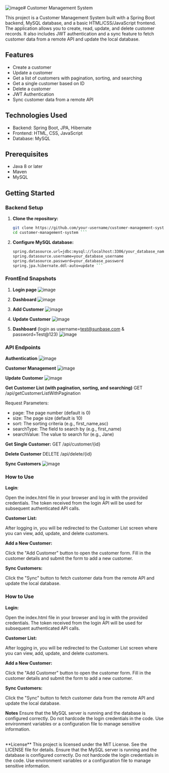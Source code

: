 ![image](https://github.com/user-attachments/assets/e34ebb14-ac60-45c9-998d-d5b5b4d63042)# Customer Management System

This project is a Customer Management System built with a Spring Boot backend, MySQL database, and a basic HTML/CSS/JavaScript frontend. The application allows you to create, read, update, and delete customer records. It also includes JWT authentication and a sync feature to fetch customer data from a remote API and update the local database.

## Features

- Create a customer
- Update a customer
- Get a list of customers with pagination, sorting, and searching
- Get a single customer based on ID
- Delete a customer
- JWT Authentication
- Sync customer data from a remote API

## Technologies Used

- Backend: Spring Boot, JPA, Hibernate
- Frontend: HTML, CSS, JavaScript
- Database: MySQL

## Prerequisites

- Java 8 or later
- Maven
- MySQL

## Getting Started

### Backend Setup

1. **Clone the repository:**

   ```bash
   git clone https://github.com/your-username/customer-management-system.git
   cd customer-management-system ```

2. **Configure MySQL database:**

   ```bash
   spring.datasource.url=jdbc:mysql://localhost:3306/your_database_name
   spring.datasource.username=your_database_username
   spring.datasource.password=your_database_password
   spring.jpa.hibernate.ddl-auto=update ```


### FrontEnd Snapshots
1. **Login page**
   ![image](https://github.com/user-attachments/assets/5d255886-0a5d-4065-b5e1-03f8b7914e0f)

2. **Dashboard**
   ![image](https://github.com/user-attachments/assets/307125ae-b872-4b48-b4d1-3af781c4cc40)

3. **Add Customer**
   ![image](https://github.com/user-attachments/assets/48096322-0d71-481f-95d0-812f7eb50cf6)

4. **Update Customer**
   ![image](https://github.com/user-attachments/assets/e70e9aa6-a252-4096-805c-4ab7d450bc45)

5. **Dashboard** (login as username=test@sunbase.com & password=Test@123)
   ![image](https://github.com/user-attachments/assets/fd3dcbde-29dd-482b-8dbf-9e5f988f591a)









### API Endpoints

**Authentication**
![image](https://github.com/user-attachments/assets/cb0b2f0a-633d-45ae-9f30-1715193d298d)

**Customer Management**
![image](https://github.com/user-attachments/assets/8e9f4b49-2406-4d64-9ec3-87a7798df2b0)

**Update Customer**
![image](https://github.com/user-attachments/assets/8708ebfb-cd1c-40a7-bd0f-d04399d67ea1)

**Get Customer List (with pagination, sorting, and searching)**
GET /api/getCustomerListWithPagination

Request Parameters:
- page: The page number (default is 0)
- size: The page size (default is 10)
- sort: The sorting criteria (e.g., first_name,asc)
- searchType: The field to search by (e.g., first_name)
- searchValue: The value to search for (e.g., Jane)

**Get Single Customer:**
GET /api/customer/{id}

**Delete Customer**
DELETE /api/delete/{id}


**Sync Customers**
![image](https://github.com/user-attachments/assets/6714337a-3e88-44c2-b3db-3a617ed23685)



### How to Use
**Login**:

Open the index.html file in your browser and log in with the provided credentials. The token received from the login API will be used for subsequent authenticated API calls.

**Customer List:**

After logging in, you will be redirected to the Customer List screen where you can view, add, update, and delete customers.

**Add a New Customer:**

Click the "Add Customer" button to open the customer form. Fill in the customer details and submit the form to add a new customer.

**Sync Customers:**

Click the "Sync" button to fetch customer data from the remote API and update the local database.

### How to Use
**Login:**

Open the index.html file in your browser and log in with the provided credentials. The token received from the login API will be used for subsequent authenticated API calls.

**Customer List:**

After logging in, you will be redirected to the Customer List screen where you can view, add, update, and delete customers.

**Add a New Customer:**

Click the "Add Customer" button to open the customer form. Fill in the customer details and submit the form to add a new customer.

**Sync Customers:**

Click the "Sync" button to fetch customer data from the remote API and update the local database.

**Notes**
Ensure that the MySQL server is running and the database is configured correctly.
Do not hardcode the login credentials in the code. Use environment variables or a configuration file to manage sensitive information.

</br>
**License**
This project is licensed under the MIT License. See the LICENSE file for details.
Ensure that the MySQL server is running and the database is configured correctly.
Do not hardcode the login credentials in the code. Use environment variables or a configuration file to manage sensitive information.





